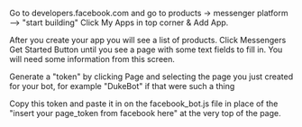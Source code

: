 Go to developers.facebook.com and go to products -> messenger platform --> "start building"
Click My Apps in top corner & Add App.

After you create your app you will see a list of products. Click Messengers Get Started Button until you see a page with some text fields to fill in. You will need some information from this screen.

Generate a "token" by clicking Page and selecting the page you just created for your bot, for example "DukeBot" if that were such a thing

Copy this token and paste it in on the facebook_bot.js file in place of the "insert your page_token from facebook here" at the very top of the page. 
